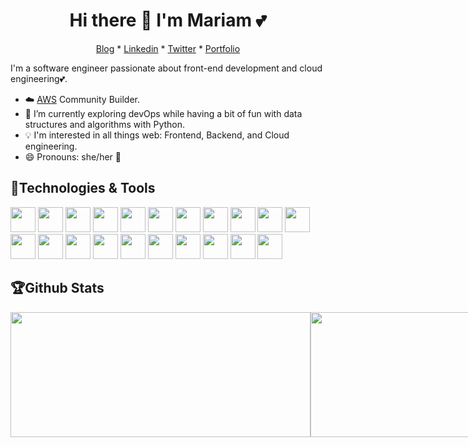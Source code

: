 <h1 align="center"> Hi there 👋 I'm Mariam 💕 </h1>

<p align="center">
    <a href="https://dev.to/mariehposa">Blog</a> * 
    <a href="https://linkedin.com/in/adedeji-mariam">Linkedin</a> *
    <a href="https://twitter.com/Mariehposah">Twitter</a> *
    <a href="https://mariamadedeji.com">Portfolio</a>
</p>

I'm a software engineer passionate about front-end development and cloud engineering💕.

- ☁️ [AWS](https://aws.amazon.com/) Community Builder.
- 🌱 I’m currently exploring devOps while having a bit of fun with data structures and algorithms with Python.
- :bulb: I'm interested in all things web: Frontend, Backend, and Cloud engineering.
- 😄 Pronouns: she/her :girl:

## 🧰Technologies & Tools
<code><img height="40" src="https://user-images.githubusercontent.com/33374159/90877362-d5863580-e39b-11ea-8a0f-046a2a1a06fa.png"></code>
<code><img height="40" src="https://user-images.githubusercontent.com/33374159/90876757-fbf7a100-e39a-11ea-9b7f-c51ef1e18a70.png"></code>
<code><img height="40" src="https://user-images.githubusercontent.com/33374159/90936736-b6b88b00-e3fd-11ea-8458-016d84bee829.png"></code>
<code><img height="40" src="https://user-images.githubusercontent.com/33374159/90936800-de0f5800-e3fd-11ea-922f-d8ba2ff96e93.jpg"></code>
<code><img height="40" src="https://user-images.githubusercontent.com/33374159/90936853-0008da80-e3fe-11ea-98b4-00161e8221aa.png"></code>
<code><img height="40" src="https://user-images.githubusercontent.com/33374159/90877446-fb133f00-e39b-11ea-94ae-828c3a4eb372.png"></code>
<code><img height="40" src="https://user-images.githubusercontent.com/33374159/90877523-1aaa6780-e39c-11ea-88b1-2a0046f8d735.png"></code>
<code><img height="40" src="https://user-images.githubusercontent.com/33374159/90937109-87564e00-e3fe-11ea-82bb-264bde89fefd.jpg"></code>
<code><img height="40" src="https://user-images.githubusercontent.com/33374159/90877572-301f9180-e39c-11ea-8bfb-271c23312166.png"></code>
<code><img height="40" src="https://user-images.githubusercontent.com/33374159/90936927-30507900-e3fe-11ea-99b3-1c4b9efdf3ca.png"></code>
<code><img height="40" src="https://user-images.githubusercontent.com/33374159/90877739-783eb400-e39c-11ea-91df-07ed45d7399e.png"></code>
<code><img height="40" src="https://user-images.githubusercontent.com/33374159/113490603-14986f80-94c3-11eb-87e7-c728816f5ca3.png"></code>
<code><img height="40" src="https://user-images.githubusercontent.com/33374159/90877898-b89e3200-e39c-11ea-87c8-0953d008e43e.png"></code>
<code><img height="40" src="https://user-images.githubusercontent.com/33374159/90877991-db304b00-e39c-11ea-8c30-21e4f92a78a5.png"></code>
<code><img height="40" src="https://user-images.githubusercontent.com/33374159/113490541-ab186100-94c2-11eb-8c40-a9f5a168d42d.jpg"></code>
<code><img height="40" src="https://user-images.githubusercontent.com/33374159/113490578-e31fa400-94c2-11eb-90ff-11177f49cd64.png"></code>
<code><img height="40" src="https://user-images.githubusercontent.com/33374159/113490586-fb8fbe80-94c2-11eb-81d8-1b5cfcd0a2c6.png"></code>
<code><img height="40" src="https://user-images.githubusercontent.com/33374159/113490622-3b56a600-94c3-11eb-9927-7b200ade776a.png"></code>
<code><img height="40" src="https://user-images.githubusercontent.com/33374159/113490643-5e815580-94c3-11eb-94d7-0abf450cdea7.jpg"></code>
<code><img height="40" src="https://user-images.githubusercontent.com/33374159/113490667-722cbc00-94c3-11eb-98e4-7afffef8789f.png"></code>
<code><img height="40" src="https://user-images.githubusercontent.com/33374159/113490729-f4b57b80-94c3-11eb-93d3-0db02f07b961.png"></code>

## :trophy:Github Stats
<div style="display: flex">
    <a href="https://github.com/mariehposa">
      <img src="https://github-readme-stats.vercel.app/api?username=mariehposa&count_private=true&show_icons=true&theme=tokyonight" height="200px" width="480px"/>
    </a>
    <a href="https://github.com/mariehposa"> 
      <img src="https://github-readme-stats.vercel.app/api/top-langs/?username=mariehposa&layout=compact&theme=tokyonight" height="200px" width="400px"/>
    </a>
</div>

